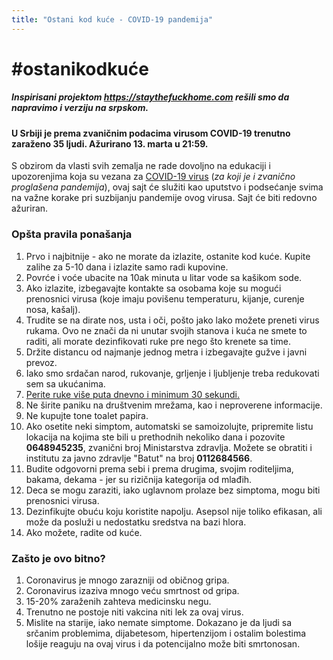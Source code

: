 ```yaml
---
title: "Ostani kod kuće - COVID-19 pandemija"
---
```


# #ostanikodkuće

##### Inspirisani projektom https://staythefuckhome.com rešili smo da napravimo i verziju na srpskom.

#### U Srbiji je prema zvaničnim podacima virusom COVID-19 trenutno zaraženo 35 ljudi. Ažurirano 13. marta u 21:59.

S obzirom da vlasti svih zemalja ne rade dovoljno na edukaciji i upozorenjima koja su vezana za [COVID-19 virus](https://en.wikipedia.org/wiki/Coronavirus_disease_2019) (_za koji je i zvanično proglašena pandemija_), ovaj sajt će služiti kao uputstvo i podsećanje svima na važne korake pri suzbijanju pandemije ovog virusa. Sajt će biti redovno ažuriran.

### Opšta pravila ponašanja

1. Prvo i najbitnije - ako ne morate da izlazite, ostanite kod kuće. Kupite zalihe za 5-10 dana i izlazite samo radi kupovine.
2. Povrće i voće ubacite na 10ak minuta u litar vode sa kašikom sode.
3. Ako izlazite, izbegavajte kontakte sa osobama koje su mogući prenosnici virusa (koje imaju povišenu temperaturu, kijanje, curenje nosa, kašalj).
4. Trudite se na dirate nos, usta i oči, pošto jako lako možete preneti virus rukama. Ovo ne znači da ni unutar svojih stanova i kuća ne smete to raditi, ali morate dezinfikovati ruke pre nego što krenete sa time.
5. Držite distancu od najmanje jednog metra i izbegavajte gužve i javni prevoz.
6. Iako smo srdačan narod, rukovanje, grljenje i ljubljenje treba redukovati sem sa ukućanima.
7. [Perite ruke više puta dnevno i minimum 30 sekundi.](https://www.youtube.com/watch?v=3PmVJQUCm4E)
8. Ne širite paniku na društvenim mrežama, kao i neproverene informacije.
9. Ne kupujte tone toalet papira.
10. Ako osetite neki simptom, automatski se samoizolujte, pripremite listu lokacija na kojima ste bili u prethodnih nekoliko dana i pozovite **0648945235**, zvanični broj Ministarstva zdravlja. Možete se obratiti i institutu za javno zdravlje "Batut" na broj **0112684566**.
11. Budite odgovorni prema sebi i prema drugima, svojim roditeljima, bakama, dekama - jer su rizičnija kategorija od mlađih.
12. Deca se mogu zaraziti, iako uglavnom prolaze bez simptoma, mogu biti prenosnici virusa.
13. Dezinfikujte obuću koju koristite napolju. Asepsol nije toliko efikasan, ali može da posluži u nedostatku sredstva na bazi hlora.
14. Ako možete, radite od kuće.

### Zašto je ovo bitno?

1. Coronavirus je mnogo zarazniji od običnog gripa.
2. Coronavirus izaziva mnogo veću smrtnost od gripa.
3. 15-20% zaraženih zahteva medicinsku negu.
4. Trenutno ne postoje niti vakcina niti lek za ovaj virus.
5. Mislite na starije, iako nemate simptome. Dokazano je da ljudi sa srčanim problemima, dijabetesom, hipertenzijom i ostalim bolestima lošije reaguju na ovaj virus i da potencijalno može biti smrtonosan.
